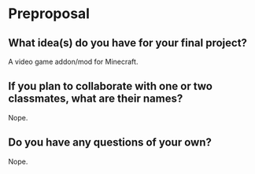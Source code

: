 # Preproposal

## What idea(s) do you have for your final project?

A video game addon/mod for Minecraft.

## If you plan to collaborate with one or two classmates, what are their names?

Nope.

## Do you have any questions of your own?

Nope.
